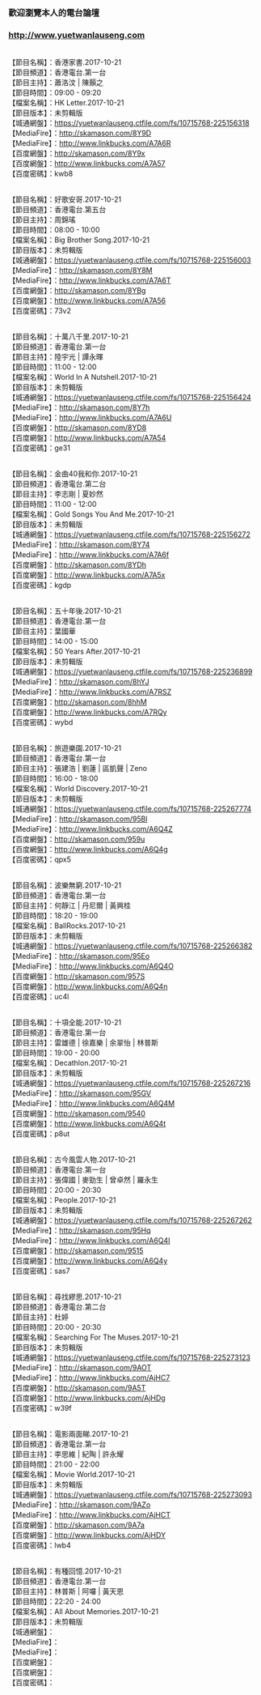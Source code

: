 ### 歡迎瀏覽本人的電台論壇
### http://www.yuetwanlauseng.com

<br>【節目名稱】：香港家書.2017-10-21
<br>【節目頻道】：香港電台.第一台
<br>【節目主持】：蕭洛汶 | 陳顥之
<br>【節目時間】：09:00 - 09:20
<br>【檔案名稱】：HK Letter.2017-10-21
<br>【節目版本】：未剪輯版
<br>【城通網盤】：https://yuetwanlauseng.ctfile.com/fs/10715768-225156318
<br>【MediaFire】：http://skamason.com/8Y9D
<br>【MediaFire】：http://www.linkbucks.com/A7A6R
<br>【百度網盤】：http://skamason.com/8Y9x
<br>【百度網盤】：http://www.linkbucks.com/A7A57
<br>【百度密碼】：kwb8

<br>【節目名稱】：好歌安哥.2017-10-21
<br>【節目頻道】：香港電台.第五台
<br>【節目主持】：周錦瑤
<br>【節目時間】：08:00 - 10:00
<br>【檔案名稱】：Big Brother Song.2017-10-21
<br>【節目版本】：未剪輯版
<br>【城通網盤】：https://yuetwanlauseng.ctfile.com/fs/10715768-225156003
<br>【MediaFire】：http://skamason.com/8Y8M
<br>【MediaFire】：http://www.linkbucks.com/A7A6T
<br>【百度網盤】：http://skamason.com/8YBg
<br>【百度網盤】：http://www.linkbucks.com/A7A56
<br>【百度密碼】：73v2

<br>【節目名稱】：十萬八千里.2017-10-21
<br>【節目頻道】：香港電台.第一台
<br>【節目主持】：陸宇光 | 譚永暉
<br>【節目時間】：11:00 - 12:00
<br>【檔案名稱】：World In A Nutshell.2017-10-21
<br>【節目版本】：未剪輯版
<br>【城通網盤】：https://yuetwanlauseng.ctfile.com/fs/10715768-225156424
<br>【MediaFire】：http://skamason.com/8Y7h
<br>【MediaFire】：http://www.linkbucks.com/A7A6U
<br>【百度網盤】：http://skamason.com/8YD8
<br>【百度網盤】：http://www.linkbucks.com/A7A54
<br>【百度密碼】：ge31

<br>【節目名稱】：金曲40我和你.2017-10-21
<br>【節目頻道】：香港電台.第二台
<br>【節目主持】：李志剛 | 夏妙然
<br>【節目時間】：11:00 - 12:00
<br>【檔案名稱】：Gold Songs You And Me.2017-10-21
<br>【節目版本】：未剪輯版
<br>【城通網盤】：https://yuetwanlauseng.ctfile.com/fs/10715768-225156272
<br>【MediaFire】：http://skamason.com/8Y74
<br>【MediaFire】：http://www.linkbucks.com/A7A6f
<br>【百度網盤】：http://skamason.com/8YDh
<br>【百度網盤】：http://www.linkbucks.com/A7A5x
<br>【百度密碼】：kgdp

<br>【節目名稱】：五十年後.2017-10-21
<br>【節目頻道】：香港電台.第一台
<br>【節目主持】：葉國華
<br>【節目時間】：14:00 - 15:00
<br>【檔案名稱】：50 Years After.2017-10-21
<br>【節目版本】：未剪輯版
<br>【城通網盤】：https://yuetwanlauseng.ctfile.com/fs/10715768-225236899
<br>【MediaFire】：http://skamason.com/8hYJ
<br>【MediaFire】：http://www.linkbucks.com/A7RSZ
<br>【百度網盤】：http://skamason.com/8hhM
<br>【百度網盤】：http://www.linkbucks.com/A7RQy
<br>【百度密碼】：wybd

<br>【節目名稱】：旅遊樂園.2017-10-21
<br>【節目頻道】：香港電台.第一台
<br>【節目主持】：張建浩 | 劉蓮 | 區凱聲 | Zeno
<br>【節目時間】：16:00 - 18:00
<br>【檔案名稱】：World Discovery.2017-10-21
<br>【節目版本】：未剪輯版
<br>【城通網盤】：https://yuetwanlauseng.ctfile.com/fs/10715768-225267774
<br>【MediaFire】：http://skamason.com/95Bl
<br>【MediaFire】：http://www.linkbucks.com/A6Q4Z
<br>【百度網盤】：http://skamason.com/959u
<br>【百度網盤】：http://www.linkbucks.com/A6Q4g
<br>【百度密碼】：qpx5

<br>【節目名稱】：波樂無窮.2017-10-21
<br>【節目頻道】：香港電台.第一台
<br>【節目主持】：何靜江 | 丹尼爾 | 黃興桂
<br>【節目時間】：18:20 - 19:00
<br>【檔案名稱】：BallRocks.2017-10-21
<br>【節目版本】：未剪輯版
<br>【城通網盤】：https://yuetwanlauseng.ctfile.com/fs/10715768-225266382
<br>【MediaFire】：http://skamason.com/95Eo
<br>【MediaFire】：http://www.linkbucks.com/A6Q4O
<br>【百度網盤】：http://skamason.com/957S
<br>【百度網盤】：http://www.linkbucks.com/A6Q4n
<br>【百度密碼】：uc4l

<br>【節目名稱】：十項全能.2017-10-21
<br>【節目頻道】：香港電台.第一台
<br>【節目主持】：雷雄德 | 徐嘉樂 | 余翠怡 | 林普斯
<br>【節目時間】：19:00 - 20:00
<br>【檔案名稱】：Decathlon.2017-10-21
<br>【節目版本】：未剪輯版
<br>【城通網盤】：https://yuetwanlauseng.ctfile.com/fs/10715768-225267216
<br>【MediaFire】：http://skamason.com/95GV
<br>【MediaFire】：http://www.linkbucks.com/A6Q4M
<br>【百度網盤】：http://skamason.com/9540
<br>【百度網盤】：http://www.linkbucks.com/A6Q4t
<br>【百度密碼】：p8ut

<br>【節目名稱】：古今風雲人物.2017-10-21
<br>【節目頻道】：香港電台.第一台
<br>【節目主持】：張偉國 | 麥勁生 | 曾卓然 | 羅永生
<br>【節目時間】：20:00 - 20:30
<br>【檔案名稱】：People.2017-10-21
<br>【節目版本】：未剪輯版
<br>【城通網盤】：https://yuetwanlauseng.ctfile.com/fs/10715768-225267262
<br>【MediaFire】：http://skamason.com/95Hq
<br>【MediaFire】：http://www.linkbucks.com/A6Q4I
<br>【百度網盤】：http://skamason.com/9515
<br>【百度網盤】：http://www.linkbucks.com/A6Q4y
<br>【百度密碼】：sas7

<br>【節目名稱】：尋找繆思.2017-10-21
<br>【節目頻道】：香港電台.第二台
<br>【節目主持】：杜婷
<br>【節目時間】：20:00 - 20:30
<br>【檔案名稱】：Searching For The Muses.2017-10-21
<br>【節目版本】：未剪輯版
<br>【城通網盤】：https://yuetwanlauseng.ctfile.com/fs/10715768-225273123
<br>【MediaFire】：http://skamason.com/9AOT
<br>【MediaFire】：http://www.linkbucks.com/AjHC7
<br>【百度網盤】：http://skamason.com/9A5T
<br>【百度網盤】：http://www.linkbucks.com/AjHDg
<br>【百度密碼】：w39f

<br>【節目名稱】：電影兩面睇.2017-10-21
<br>【節目頻道】：香港電台.第一台
<br>【節目主持】：李思維 | 紀陶 | 許永耀
<br>【節目時間】：21:00 - 22:00
<br>【檔案名稱】：Movie World.2017-10-21
<br>【節目版本】：未剪輯版
<br>【城通網盤】：https://yuetwanlauseng.ctfile.com/fs/10715768-225273093
<br>【MediaFire】：http://skamason.com/9AZo
<br>【MediaFire】：http://www.linkbucks.com/AjHCT
<br>【百度網盤】：http://skamason.com/9A7a
<br>【百度網盤】：http://www.linkbucks.com/AjHDY
<br>【百度密碼】：lwb4

<br>【節目名稱】：有種回憶.2017-10-21
<br>【節目頻道】：香港電台.第一台
<br>【節目主持】：林普斯 | 阿囉 | 黃天恩
<br>【節目時間】：22:20 - 24:00
<br>【檔案名稱】：All About Memories.2017-10-21
<br>【節目版本】：未剪輯版
<br>【城通網盤】：
<br>【MediaFire】：
<br>【MediaFire】：
<br>【百度網盤】：
<br>【百度網盤】：
<br>【百度密碼】：
